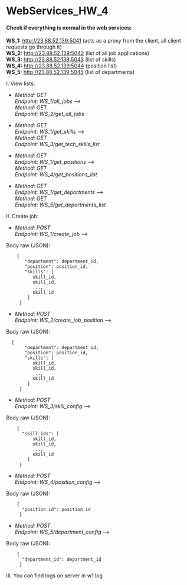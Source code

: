 # WebServices_HW_4

#### Check if everything is normal in the web services:

**WS_1:** http://23.88.52.139:5041 (acts as a proxy from the client, all client requests go through it)    
**WS_2:** http://23.88.52.139:5042 (list of all job applications)   
**WS_3:** http://23.88.52.139:5043 (list of skills)   
**WS_4:** http://23.88.52.139:5044 (position list)  
**WS_5:** http://23.88.52.139:5045 (list of departments)

I. View lists:  

  - *Method: GET    
     Endpoint: WS_1/all_jobs -->  
	   Method: GET  
     Endpoint: WS_2/get_all_jobs*  
     
  - *Method: GET  
     Endpoint: WS_1/get_skills -->  
	   Method: GET   
     Endpoint: WS_3/get_tech_skills_list*  
     
  - *Method: GET  
     Endpoint: WS_1/get_positions -->   
	   Method: GET   
     Endpoint: WS_4/get_positions_list*  
     
  - *Method: GET  
     Endpoint: WS_1/get_departments -->  
	   Method: GET  
     Endpoint: WS_5/get_departments_list*   
	  
II. Create job:

  - *Method: POST  
     Endpoint: WS_1/create_job* -->   
     
  Body raw (JSON): 
```  
    {
       "department": department_id,
       "position": position_id,
       "skills": [
          skill_id, 
          skill_id, 
          ..., 
          skill_id
        ]
     }
```
  - *Method: POST  
     Endpoint: WS_2/create_job_position* -->   
     
Body raw (JSON):   
```
  {
       "department": department_id,
       "position": position_id,
       "skills": [
          skill_id, 
          skill_id, 
          ..., 
          skill_id
        ]
     }
```
 - *Method: POST  
   Endpoint: WS_3/skill_config* -->   
     
  Body raw (JSON): 
```  
    {
      "skill_ids": [
          skill_id, 
          skill_id, 
          ..., 
          skill_id
        ]
     }
```
 - *Method: POST  
   Endpoint: WS_4/position_config* -->   
     
  Body raw (JSON): 
```  
    {
      "position_id": position_id
     }
```
 - *Method: POST  
    Endpoint: WS_5/department_config* -->   
     
  Body raw (JSON): 
```  
    {
      "department_id": department_id
     }
```

III. You can find logs on server in w1.log
